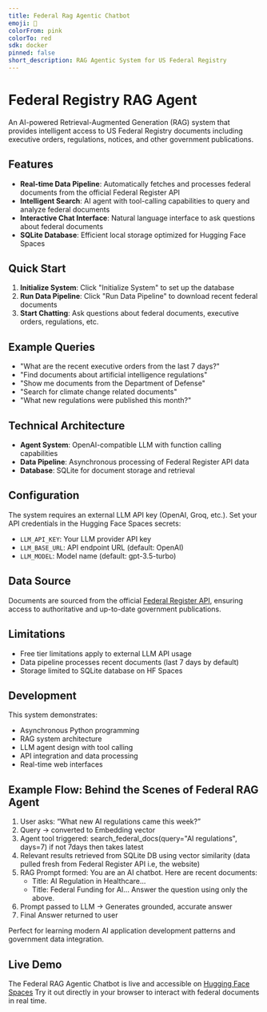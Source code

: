 ```yaml
---
title: Federal Rag Agentic Chatbot
emoji: 🐠
colorFrom: pink
colorTo: red
sdk: docker
pinned: false
short_description: RAG Agentic System for US Federal Registry
---
```


# Federal Registry RAG Agent

An AI-powered Retrieval-Augmented Generation (RAG) system that provides intelligent access to US Federal Registry documents including executive orders, regulations, notices, and other government publications.

## Features

- **Real-time Data Pipeline**: Automatically fetches and processes federal documents from the official Federal Register API
- **Intelligent Search**: AI agent with tool-calling capabilities to query and analyze federal documents
- **Interactive Chat Interface**: Natural language interface to ask questions about federal documents
- **SQLite Database**: Efficient local storage optimized for Hugging Face Spaces

## Quick Start

1. **Initialize System**: Click "Initialize System" to set up the database
2. **Run Data Pipeline**: Click "Run Data Pipeline" to download recent federal documents
3. **Start Chatting**: Ask questions about federal documents, executive orders, regulations, etc.

## Example Queries

- "What are the recent executive orders from the last 7 days?"
- "Find documents about artificial intelligence regulations"
- "Show me documents from the Department of Defense"
- "Search for climate change related documents" 
- "What new regulations were published this month?"

## Technical Architecture

- **Agent System**: OpenAI-compatible LLM with function calling capabilities
- **Data Pipeline**: Asynchronous processing of Federal Register API data
- **Database**: SQLite for document storage and retrieval

## Configuration

The system requires an external LLM API key (OpenAI, Groq, etc.). Set your API credentials in the Hugging Face Spaces secrets:

- `LLM_API_KEY`: Your LLM provider API key
- `LLM_BASE_URL`: API endpoint URL (default: OpenAI)
- `LLM_MODEL`: Model name (default: gpt-3.5-turbo)

## Data Source

Documents are sourced from the official [Federal Register API](https://www.federalregister.gov/developers/documentation/api/v1), ensuring access to authoritative and up-to-date government publications.

## Limitations

- Free tier limitations apply to external LLM API usage
- Data pipeline processes recent documents (last 7 days by default)
- Storage limited to SQLite database on HF Spaces

## Development

This system demonstrates:
- Asynchronous Python programming
- RAG system architecture  
- LLM agent design with tool calling
- API integration and data processing
- Real-time web interfaces

## Example Flow: Behind the Scenes of Federal RAG Agent
1. User asks: “What new AI regulations came this week?”
2. Query → converted to Embedding vector
3. Agent tool triggered:
   search_federal_docs(query="AI regulations", days=7) if not 7days then takes latest
4. Relevant results retrieved from SQLite DB using vector similarity
   (data pulled fresh from Federal Register API i.e, the website)
5. RAG Prompt formed:
   You are an AI chatbot. Here are recent documents:
   - Title: AI Regulation in Healthcare...
   - Title: Federal Funding for AI...
   Answer the question using only the above.
6. Prompt passed to LLM → Generates grounded, accurate answer
7. Final Answer returned to user

Perfect for learning modern AI application development patterns and government data integration.

## Live Demo

The Federal RAG Agentic Chatbot is live and accessible on [Hugging Face Spaces](https://huggingface.co/spaces/Prog-amin/federal-rag-agentic-chatbot)
Try it out directly in your browser to interact with federal documents in real time.
